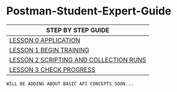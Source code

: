 # Postman-Student-Expert-Guide

| STEP BY STEP GUIDE|  
| -|
| <a href='./Lesson-0-Application.md'>LESSON 0 APPLICATION</a>|
| <a href='./Lesson-1-Begin-training.md'>LESSON 1 BEGIN TRAINING </a> |
| <a href='./Lesson-2-Scripting-And-Collection-Runs.md'>LESSON 2 SCRIPTING AND COLLECTION RUNS</a>|
| <a href='./Lesson-3-Check-Progress.md'>LESSON 3 CHECK PROGRESS</a> |

```
WILL BE ADDING ABOUT BASIC API CONCEPTS SOON...
```